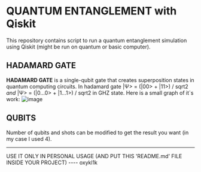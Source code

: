 # QUANTUM ENTANGLEMENT with Qiskit

This repository contains script to run a quantum entanglement simulation using Qiskit (might be run on quantum or basic computer).

## HADAMARD GATE

**HADAMARD GATE** is a single-qubit gate that creates superposition states in quantum computing circuits. 
In hadamard gate |Ψ> = (|00> + |11>) / sqrt2 _and_ |Ψ> = (|0...0> + |1...1>) / sqrt2 in GHZ state.
Here is a small graph of it`s work:
![image](https://github.com/oxykl1k/QUANTUM-ENTANGLEMENT-with-Qiskit-/assets/133672402/67345848-6989-4c45-9b19-b6fb526846ed)



## QUBITS

Number of qubits and shots can be modified to get the result you want (in my case I used 4).

_______________________________________________________________________________________________________________________________

USE IT ONLY IN PERSONAL USAGE (AND PUT THIS 'README.md' FILE INSIDE YOUR PROJECT) ---- oxykl1k
